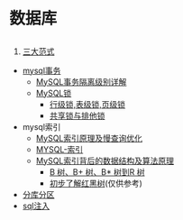 # 数据库
##
1. [三大范式](http://www.cnblogs.com/linjiqin/archive/2012/04/01/2428695.html) 
*  [mysql事务](http://www.cnblogs.com/ymy124/p/3718439.html)     
	* [MySQL事务隔离级别详解](http://xm-king.iteye.com/blog/770721)
	* [MySQL锁](http://blog.csdn.net/xifeijian/article/details/20313977)
		* [行级锁,表级锁,页级锁](http://www.hollischuang.com/archives/914) 
		* [共享锁与排他锁](http://www.hollischuang.com/archives/923)
* mysql索引
	* [MySQL索引原理及慢查询优化](http://tech.meituan.com/mysql-index.html) 
	* [MYSQL-索引](https://segmentfault.com/a/1190000003072424)
	* [MySQL索引背后的数据结构及算法原理](http://blog.codinglabs.org/articles/theory-of-mysql-index.html)
		* [B 树、B+ 树、B* 树到R 树](http://blog.csdn.net/v_JULY_v/article/details/6530142/#t2)
		* [初步了解红黑树](http://blog.csdn.net/v_JULY_v/article/details/6105630)(仅供参考)
* [分库分区]()
* [sql注入]()

